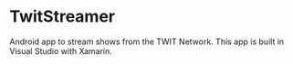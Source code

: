 # TwitStreamer
Android app to stream shows from the TWIT Network. This app is built in Visual Studio with Xamarin.
